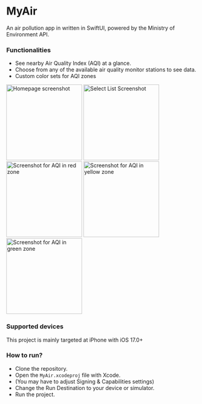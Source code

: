 # MyAir
An air pollution app in written in SwiftUI, powered by the Ministry of Environment API.

### Functionalities
- See nearby Air Quality Index (AQI) at a glance.
- Choose from any of the available air quality monitor stations to see data.
- Custom color sets for AQI zones

<img src="https://github.com/leo5470/MyAir/assets/61446148/637e5536-67b7-43d8-b2ef-9d4619c1031e" alt="Homepage screenshot " width="200"/>
<img src="https://github.com/leo5470/MyAir/assets/61446148/03136d72-e901-4120-97cc-c46059286398" alt="Select List Screenshot" width="200"/>
<img src="https://github.com/leo5470/MyAir/assets/61446148/675b6b87-686b-49f1-bf6a-7c832866ef18" alt="Screenshot for AQI in red zone" width="200"/>
<img src="https://github.com/leo5470/MyAir/assets/61446148/f302df86-3e6e-4339-9341-096c80879e1f" alt="Screenshot for AQI in yellow zone" width="200"/>
<img src="https://github.com/leo5470/MyAir/assets/61446148/22f4420c-0fd8-46c9-b3c7-ea5d09c15c47" alt="Screenshot for AQI in green zone" width="200"/>


### Supported devices
This project is mainly targeted at iPhone with iOS 17.0+

### How to run?
- Clone the repository.
- Open the `MyAir.xcodeproj` file with Xcode.
- (You may have to adjust Signing & Capabilities settings)
- Change the Run Destination to your device or simulator.
- Run the project.


